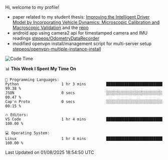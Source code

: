 Hi, welcome to my profile!

* paper related to my student thesis: [Improving the Intelligent Driver Model by Incorporating Vehicle Dynamics: Microscopic Calibration and Macroscopic Validation](https://doi.org/10.48550/arXiv.2408.03722) and the [repo](https://github.com/stepeos/pycarmodel_calibration)
* android app using camera2 api for timestamped camera and IMU readings [stepeos/OdometryDataRecorder](https://github.com/stepeos/OdometryDataRecorder)
* modified openvpn install/management script for multi-server setup [stepeos/openvpn-multiple-instance-install](https://github.com/stepeos/openvpn-multiple-instance-install)

<!--START_SECTION:waka-->
![Code Time](http://img.shields.io/badge/Code%20Time-2%2C142%20hrs%2026%20mins-blue)

📊 **This Week I Spent My Time On** 

```text
💬 Programming Languages: 
Python                   1 hr 3 mins         █████████████████████████   99.38 % 
JSON                     0 secs              ░░░░░░░░░░░░░░░░░░░░░░░░░   00.47 % 
Cap'n Proto              0 secs              ░░░░░░░░░░░░░░░░░░░░░░░░░   00.15 % 

🔥 Editors: 
VS Code                  1 hr 4 mins         █████████████████████████   100.00 % 

💻 Operating System: 
Linux                    1 hr 4 mins         █████████████████████████   100.00 % 
```


 Last Updated on 01/08/2025 18:54:50 UTC
<!--END_SECTION:waka-->
